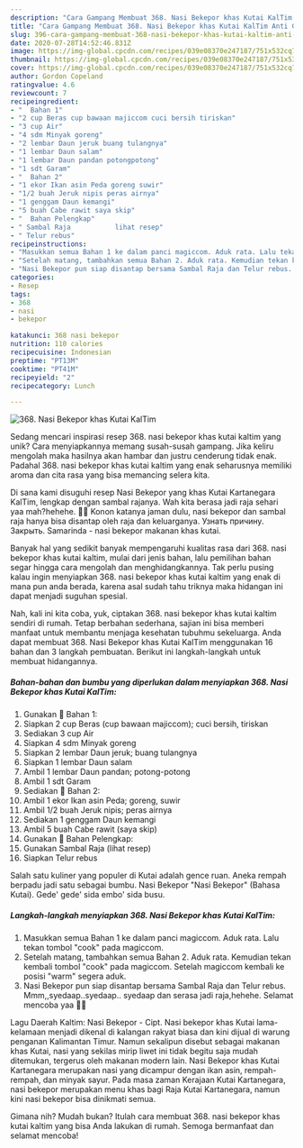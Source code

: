 ```yaml
---
description: "Cara Gampang Membuat 368. Nasi Bekepor khas Kutai KalTim Anti Gagal"
title: "Cara Gampang Membuat 368. Nasi Bekepor khas Kutai KalTim Anti Gagal"
slug: 396-cara-gampang-membuat-368-nasi-bekepor-khas-kutai-kaltim-anti-gagal
date: 2020-07-28T14:52:46.831Z
image: https://img-global.cpcdn.com/recipes/039e08370e247187/751x532cq70/368-nasi-bekepor-khas-kutai-kaltim-foto-resep-utama.jpg
thumbnail: https://img-global.cpcdn.com/recipes/039e08370e247187/751x532cq70/368-nasi-bekepor-khas-kutai-kaltim-foto-resep-utama.jpg
cover: https://img-global.cpcdn.com/recipes/039e08370e247187/751x532cq70/368-nasi-bekepor-khas-kutai-kaltim-foto-resep-utama.jpg
author: Gordon Copeland
ratingvalue: 4.6
reviewcount: 7
recipeingredient:
- "  Bahan 1"
- "2 cup Beras cup bawaan majiccom cuci bersih tiriskan"
- "3 cup Air"
- "4 sdm Minyak goreng"
- "2 lembar Daun jeruk buang tulangnya"
- "1 lembar Daun salam"
- "1 lembar Daun pandan potongpotong"
- "1 sdt Garam"
- "  Bahan 2"
- "1 ekor Ikan asin Peda goreng suwir"
- "1/2 buah Jeruk nipis peras airnya"
- "1 genggam Daun kemangi"
- "5 buah Cabe rawit saya skip"
- "  Bahan Pelengkap"
- " Sambal Raja           lihat resep"
- " Telur rebus"
recipeinstructions:
- "Masukkan semua Bahan 1 ke dalam panci magiccom. Aduk rata. Lalu tekan tombol &#34;cook&#34; pada magiccom."
- "Setelah matang, tambahkan semua Bahan 2. Aduk rata. Kemudian tekan kembali tombol &#34;cook&#34; pada magiccom. Setelah magiccom kembali ke posisi &#34;warm&#34; segera aduk."
- "Nasi Bekepor pun siap disantap bersama Sambal Raja dan Telur rebus. Mmm,,syedaap..syedaap.. syedaap dan serasa jadi raja,hehehe. Selamat mencoba yaa 🙏😊"
categories:
- Resep
tags:
- 368
- nasi
- bekepor

katakunci: 368 nasi bekepor 
nutrition: 110 calories
recipecuisine: Indonesian
preptime: "PT13M"
cooktime: "PT41M"
recipeyield: "2"
recipecategory: Lunch

---
```



![368. Nasi Bekepor khas Kutai KalTim](https://img-global.cpcdn.com/recipes/039e08370e247187/751x532cq70/368-nasi-bekepor-khas-kutai-kaltim-foto-resep-utama.jpg)

Sedang mencari inspirasi resep 368. nasi bekepor khas kutai kaltim yang unik? Cara menyiapkannya memang susah-susah gampang. Jika keliru mengolah maka hasilnya akan hambar dan justru cenderung tidak enak. Padahal 368. nasi bekepor khas kutai kaltim yang enak seharusnya memiliki aroma dan cita rasa yang bisa memancing selera kita.

Di sana kami disuguhi resep Nasi Bekepor yang khas Kutai Kartanegara KalTim, lengkap dengan sambal rajanya. Wah kita berasa jadi raja sehari yaa mah?hehehe. 👸👸 Konon katanya jaman dulu, nasi bekepor dan sambal raja hanya bisa disantap oleh raja dan keluarganya. Узнать причину. Закрыть. Samarinda - nasi bekepor makanan khas kutai.

Banyak hal yang sedikit banyak mempengaruhi kualitas rasa dari 368. nasi bekepor khas kutai kaltim, mulai dari jenis bahan, lalu pemilihan bahan segar hingga cara mengolah dan menghidangkannya. Tak perlu pusing kalau ingin menyiapkan 368. nasi bekepor khas kutai kaltim yang enak di mana pun anda berada, karena asal sudah tahu triknya maka hidangan ini dapat menjadi suguhan spesial.


Nah, kali ini kita coba, yuk, ciptakan 368. nasi bekepor khas kutai kaltim sendiri di rumah. Tetap berbahan sederhana, sajian ini bisa memberi manfaat untuk membantu menjaga kesehatan tubuhmu sekeluarga. Anda dapat membuat 368. Nasi Bekepor khas Kutai KalTim menggunakan 16 bahan dan 3 langkah pembuatan. Berikut ini langkah-langkah untuk membuat hidangannya.

<!--inarticleads1-->

##### Bahan-bahan dan bumbu yang diperlukan dalam menyiapkan 368. Nasi Bekepor khas Kutai KalTim:

1. Gunakan  📌 Bahan 1:
1. Siapkan 2 cup Beras (cup bawaan majiccom); cuci bersih, tiriskan
1. Sediakan 3 cup Air
1. Siapkan 4 sdm Minyak goreng
1. Siapkan 2 lembar Daun jeruk; buang tulangnya
1. Siapkan 1 lembar Daun salam
1. Ambil 1 lembar Daun pandan; potong-potong
1. Ambil 1 sdt Garam
1. Sediakan  📌 Bahan 2:
1. Ambil 1 ekor Ikan asin Peda; goreng, suwir
1. Ambil 1/2 buah Jeruk nipis; peras airnya
1. Sediakan 1 genggam Daun kemangi
1. Ambil 5 buah Cabe rawit (saya skip)
1. Gunakan  📌 Bahan Pelengkap:
1. Gunakan  Sambal Raja           (lihat resep)
1. Siapkan  Telur rebus


Salah satu kuliner yang populer di Kutai adalah gence ruan. Aneka rempah berpadu jadi satu sebagai bumbu. Nasi Bekepor &#34;Nasi Bekepor&#34; (Bahasa Kutai). Gede&#39; gede&#39; sida embo&#39; sida busu. 

<!--inarticleads2-->

##### Langkah-langkah menyiapkan 368. Nasi Bekepor khas Kutai KalTim:

1. Masukkan semua Bahan 1 ke dalam panci magiccom. Aduk rata. Lalu tekan tombol &#34;cook&#34; pada magiccom.
1. Setelah matang, tambahkan semua Bahan 2. Aduk rata. Kemudian tekan kembali tombol &#34;cook&#34; pada magiccom. Setelah magiccom kembali ke posisi &#34;warm&#34; segera aduk.
1. Nasi Bekepor pun siap disantap bersama Sambal Raja dan Telur rebus. Mmm,,syedaap..syedaap.. syedaap dan serasa jadi raja,hehehe. Selamat mencoba yaa 🙏😊


Lagu Daerah Kaltim: Nasi Bekepor - Cipt. Nasi bekepor khas Kutai lama-kelamaan menjadi dikenal di kalangan rakyat biasa dan kini dijual di warung penganan Kalimantan Timur. Namun sekalipun disebut sebagai makanan khas Kutai, nasi yang sekilas mirip liwet ini tidak begitu saja mudah ditemukan, tergerus oleh makanan modern lain. Nasi Bekepor khas Kutai Kartanegara merupakan nasi yang dicampur dengan ikan asin, rempah-rempah, dan minyak sayur. Pada masa zaman Kerajaan Kutai Kartanegara, nasi bekepor merupakan menu khas bagi Raja Kutai Kartanegara, namun kini nasi bekepor bisa dinikmati semua. 

Gimana nih? Mudah bukan? Itulah cara membuat 368. nasi bekepor khas kutai kaltim yang bisa Anda lakukan di rumah. Semoga bermanfaat dan selamat mencoba!
